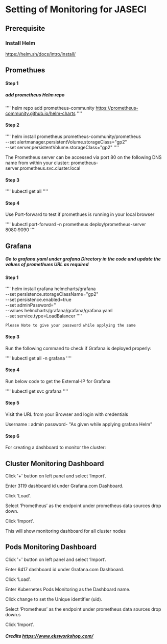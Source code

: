 # Setting of Monitoring for JASECI #


## Prerequisite ##

### Install Helm  ###

https://helm.sh/docs/intro/install/



## Promethues ##

#### Step 1 ####

##### add prometheus Helm repo  #####
'''' helm repo add prometheus-community https://prometheus-community.github.io/helm-charts ''''

#### Step 2 ####

'''' helm install prometheus prometheus-community/prometheus \
    --set alertmanager.persistentVolume.storageClass="gp2" \
    --set server.persistentVolume.storageClass="gp2" ''''

The Prometheus server can be accessed via port 80 on the following DNS name from within your cluster:
prometheus-server.prometheus.svc.cluster.local

#### Step 3 ####

'''' kubectl get all ''''

#### Step 4 ####

Use Port-forward to test if promethues is running in your local browser

'''' kubectl port-forward -n prometheus deploy/prometheus-server 8080:9090 ''''




## Grafana ##


##### Go to grafana.yaml under grafana  Directory in the code and update the values of promethues URL as required #####


#### Step 1 ####

'''' helm install grafana helmcharts/grafana \
    --set persistence.storageClassName="gp2" \
    --set persistence.enabled=true \
    --set adminPassword='<YOUR PASSWORD>' \
    --values helmcharts/grafana/grafana/grafana.yaml \
    --set service.type=LoadBalancer ''''


    Please Note to give your password while applying the same

#### Step 3 ####

Run the following command to check if Grafana is deployed properly:

'''' kubectl get all -n grafana ''''

#### Step 4 ####

Run below code to get the External-IP for Grafana

'''' kubectl get svc grafana ''''

#### Step 5 ####

Visit the URL from your Browser and login with credentials

Username : admin
password- "As given while applying grafana Helm"

#### Step 6 ####

For creating a dashboard to monitor the cluster:

## Cluster Monitoring Dashboard ##

Click '+' button on left panel and select ‘Import’.

Enter 3119 dashboard id under Grafana.com Dashboard.

Click ‘Load’.

Select ‘Prometheus’ as the endpoint under prometheus data sources drop down.

Click ‘Import’.

This will show monitoring dashboard for all cluster nodes

## Pods Monitoring Dashboard ##

Click '+' button on left panel and select ‘Import’.

Enter 6417 dashboard id under Grafana.com Dashboard.

Click ‘Load’.

Enter Kubernetes Pods Monitoring as the Dashboard name.

Click change to set the Unique identifier (uid).

Select ‘Prometheus’ as the endpoint under prometheus data sources drop down.s

Click ‘Import’.






##### Credits https://www.eksworkshop.com/